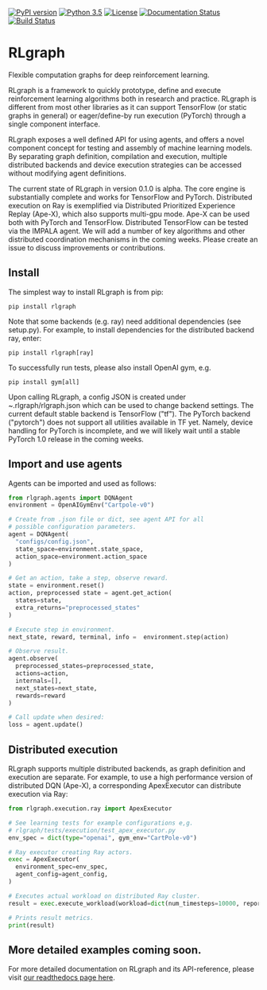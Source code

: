[![PyPI version](https://badge.fury.io/py/rlgraph.svg)](https://badge.fury.io/py/rlgraph)
[![Python 3.5](https://img.shields.io/badge/python-3.5-orange.svg)](https://www.python.org/downloads/release/python-356/)
[![License](https://img.shields.io/badge/License-Apache%202.0-blue.svg)](https://github.com/rlgraph/rlgraph/blob/master/LICENSE)
[![Documentation Status](https://readthedocs.org/projects/rlgraph/badge/?version=latest)](https://rlgraph.readthedocs.io/en/latest/?badge=latest)
[![Build Status](https://travis-ci.org/rlgraph/rlgraph.svg?branch=master)](https://travis-ci.org/rlgraph/rlgraph)

# RLgraph
Flexible computation graphs for deep reinforcement learning.

RLgraph is a framework to quickly prototype, define and execute reinforcement learning
algorithms both in research and practice. RLgraph is different from most other libraries as it can support
TensorFlow (or static graphs in general) or eager/define-by run execution (PyTorch) through
a single component interface.
 
RLgraph exposes a well defined API for using agents, and offers a novel component concept
for testing and assembly of machine learning models. By separating graph definition, compilation and execution,
multiple distributed backends and device execution strategies can be accessed without modifying
agent definitions.

The current state of RLgraph in version 0.1.0 is alpha. The core engine is substantially complete
and works for TensorFlow and PyTorch. Distributed execution on Ray is exemplified via Distributed
Prioritized Experience Replay (Ape-X), which also supports multi-gpu mode. Ape-X can be used both with PyTorch and
TensorFlow. Distributed TensorFlow can be tested via the IMPALA agent. We will add a number of key
algorithms and other distributed coordination mechanisms in the  coming weeks. Please create an issue
to discuss improvements or contributions.


## Install

The simplest way to install RLgraph is from pip:

```pip install rlgraph```

Note that some backends (e.g. ray) need additional dependencies (see setup.py).
For example, to install dependencies for the distributed backend ray, enter:

```pip install rlgraph[ray]```

To successfully run tests, please also install OpenAI gym, e.g.

```pip install gym[all]```

Upon calling RLgraph, a config JSON is created under ~.rlgraph/rlgraph.json
which can be used to change backend settings. The current default stable
backend is TensorFlow ("tf"). The PyTorch backend ("pytorch") does not support
all utilities available in TF yet. Namely, device handling for PyTorch is incomplete,
and we will likely wait until a stable PyTorch 1.0 release in the coming weeks.

## Import and use agents

Agents can be imported and used as follows:

```python
from rlgraph.agents import DQNAgent
environment = OpenAIGymEnv("Cartpole-v0")

# Create from .json file or dict, see agent API for all
# possible configuration parameters.
agent = DQNAgent(
  "configs/config.json",
  state_space=environment.state_space, 
  action_space=environment.action_space
)

# Get an action, take a step, observe reward.
state = environment.reset()
action, preprocessed state = agent.get_action(
  states=state,
  extra_returns="preprocessed_states"
)

# Execute step in environment.
next_state, reward, terminal, info =  environment.step(action)

# Observe result.
agent.observe(
  preprocessed_states=preprocessed_state,
  actions=action,
  internals=[],
  next_states=next_state,
  rewards=reward
)

# Call update when desired:
loss = agent.update()
```

## Distributed execution

RLgraph supports multiple distributed backends, as graph definition and execution are separate. For example, to use
a high performance version of distributed DQN (Ape-X), a corresponding ApexExecutor can distribute execution via Ray:

```python
from rlgraph.execution.ray import ApexExecutor

# See learning tests for example configurations e,g.
# rlgraph/tests/execution/test_apex_executor.py
env_spec = dict(type="openai", gym_env="CartPole-v0")

# Ray executor creating Ray actors.
exec = ApexExecutor(
  environment_spec=env_spec,
  agent_config=agent_config,
)

# Executes actual workload on distributed Ray cluster.
result = exec.execute_workload(workload=dict(num_timesteps=10000, report_interval=1000))

# Prints result metrics.
print(result)
```

## More detailed examples coming soon.

For more detailed documentation on RLgraph and its API-reference, please visit
[our readthedocs page here](https://rlgraph.readthedocs.io).
